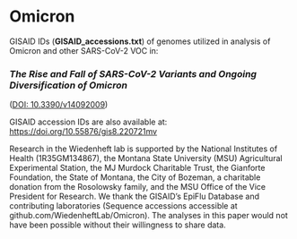 # Omicron
GISAID IDs (**GISAID_accessions.txt**) of genomes utilized in analysis of Omicron and other SARS-CoV-2 VOC in:

### *The Rise and Fall of SARS-CoV-2 Variants and Ongoing Diversification of Omicron* 
([DOI: 10.3390/v14092009](https://doi.org/10.3390/v14092009))


GISAID accession IDs are also available at: https://doi.org/10.55876/gis8.220721mv

Research in the Wiedenheft lab is supported by the National Institutes of Health (1R35GM134867), the Montana State University (MSU) Agricultural Experimental Station, the MJ Murdock Charitable Trust, the Gianforte Foundation, the State of Montana, the City of Bozeman, a charitable donation from the Rosolowsky family, and the MSU Office of the Vice President for Research. We thank the GISAID’s EpiFlu Database and contributing laboratories (Sequence accessions accessible at github.com/WiedenheftLab/Omicron). The analyses in this paper would not have been possible without their willingness to share data.
